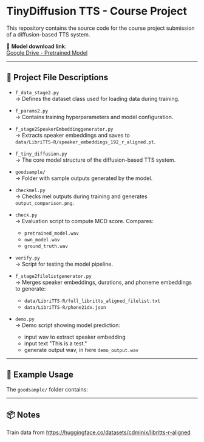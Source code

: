 # TinyDiffusion TTS - Course Project

This repository contains the source code for the course project submission of a diffusion-based TTS system.

🔗 **Model download link**:  
[Google Drive - Pretrained Model](https://drive.google.com/file/d/1gUqYsrUeWjk0uS7LIGd_6JhSwW5LV1Yu/view?usp=sharing)

---

## 📂 Project File Descriptions

- `f_data_stage2.py`  
  → Defines the dataset class used for loading data during training.

- `f_params2.py`  
  → Contains training hyperparameters and model configuration.

- `f_stage2SpeakerEmbeddinggenerator.py`  
  → Extracts speaker embeddings and saves to  
  `data/LibriTTS-R/speaker_embeddings_192_r_aligned.pt`.

- `f_tiny_diffusion.py`  
  → The core model structure of the diffusion-based TTS system.

- `goodsample/`  
  → Folder with sample outputs generated by the model.

- `checkmel.py`  
  → Checks mel outputs during training and generates `output_comparison.png`.

- `check.py`  
  → Evaluation script to compute MCD score. Compares:
  - `pretrained_model.wav`
  - `own_model.wav`
  - `ground_truth.wav`

- `verify.py`  
  → Script for testing the model pipeline.

- `f_stage2filelistgenerator.py`  
  → Merges speaker embeddings, durations, and phoneme embeddings  
     to generate:
  - `data/LibriTTS-R/full_libritts_aligned_filelist.txt`  
  - `data/LibriTTS-R/phone2idx.json`

- `demo.py`  
  → Demo script showing model prediction:
  - input wav to extract speaker embedding
  - input text "This is a test."
  - generate output wav, in here `demo_output.wav`
---

## 🧪 Example Usage

The `goodsample/` folder contains:

---

## 📦  Notes

Train data from https://huggingface.co/datasets/cdminix/libritts-r-aligned


